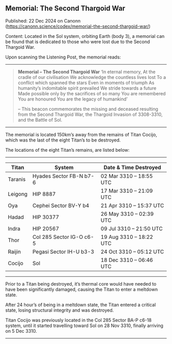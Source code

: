 ## Memorial: The Second Thargoid War

Published: 22 Dec 2024 on Canonn (https://canonn.science/codex/memorial-the-second-thargoid-war/)

Content: Located in the Sol system, orbiting Earth (body 3), a memorial can be found that is dedicated to those who were lost due to the Second Thargoid War.

Upon scanning the Listening Post, the memorial reads:

* * *

> 
> **Memorial – The Second Thargoid War**
> ‘In eternal memory,
> At the cradle of our civilisation
> We acknowledge the countless lives lost
> To a conflict which spanned the stars
> Even in moments of triumph
> As humanity’s indomitable spirit prevailed
> We stride towards a future
> Made possible only by the sacrifices of so many
> You are remembered
> You are honoured
> You are the legacy of humankind’
> 
> – This beacon commemorates the missing and deceased resulting from the Second Thargoid War, the Thargoid Invasion of 3308-3310, and the Battle of Sol.

* * *

The memorial is located 150km’s away from the remains of Titan Cocijo, which was the last of the eight Titan’s to be destroyed.

The locations of the eight Titan’s remains, are listed below:

* * *

| Titan | System | Date & Time Destroyed |
| --- | --- | --- |
| Taranis | Hyades Sector FB-N b7-6 | 02 Mar 3310 – 18:55 UTC |
| Leigong | HIP 8887 | 17 Mar 3310 – 21:09 UTC |
| Oya | Cephei Sector BV-Y b4 | 21 Apr 3310 – 15:37 UTC |
| Hadad | HIP 30377 | 26 May 3310 – 02:39 UTC |
| Indra | HIP 20567 | 09 Jul 3310 – 21:50 UTC |
| Thor | Col 285 Sector IG-O c6-5 | 19 Aug 3310 – 18:22 UTC |
| Raijin | Pegasi Sector IH-U b3-3 | 24 Oct 3310 – 05:12 UTC |
| Cocijo | Sol | 18 Dec 3310 – 06:46 UTC |

* * *

Prior to a Titan being destroyed, it’s thermal core would have needed to have been significantly damaged, causing the Titan to enter a meltdown state. 

After 24 hour’s of being in a meltdown state, the Titan entered a critical state, losing structural integrity and was destroyed.

Titan Cocijo was previously located in the Col 285 Sector BA-P c6-18​ system, until it started travelling toward Sol on 28 Nov 3310, finally arriving on 5 Dec 3310.

* * *
